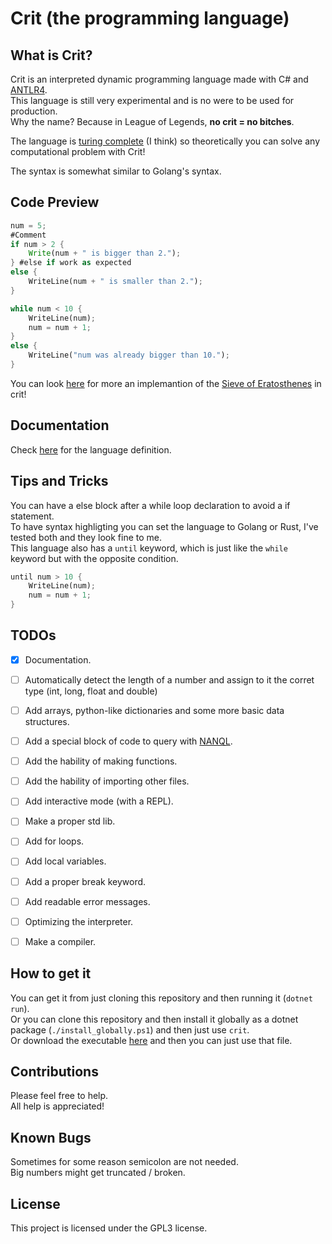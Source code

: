 # Crit (the programming language)

## What is Crit?
Crit is an interpreted dynamic programming language made with C# and [ANTLR4](https://www.antlr.org/).<br>
This language is still very experimental and is no were to be used for production.<br>
Why the name? Because in League of Legends, **no crit = no bitches**.<br>

The language is [turing complete](https://en.wikipedia.org/wiki/Turing_completeness) (I think) so theoretically you can solve any computational problem with Crit!<br>

The syntax is somewhat similar to Golang's syntax.


## Code Preview
```rust
num = 5;
#Comment
if num > 2 {
    Write(num + " is bigger than 2.");
} #else if work as expected
else {
    WriteLine(num + " is smaller than 2.");
}

while num < 10 { 
    WriteLine(num);
    num = num + 1;
}
else {
    WriteLine("num was already bigger than 10.");
}
```
You can look [here](CritLang/sieve.crit) for more an implemantion of the [Sieve of Eratosthenes](https://en.wikipedia.org/wiki/Sieve_of_Eratosthenes) in crit!

## Documentation
Check [here](https://github.com/lucascompython/CritLang/wiki/Language-Defenition) for the language definition.
## Tips and Tricks
You can have a else block after a while loop declaration to avoid a if statement.<br>
To have syntax highligting you can set the language to Golang or Rust, I've tested both and they look fine to me.<br>
This language also has a `until` keyword, which is just like the `while` keyword but with the opposite condition.
```rust
until num > 10 {
    WriteLine(num);
    num = num + 1;
}
```

## TODOs

- [X] Documentation.
- [ ] Automatically detect the length of a number and assign to it the corret type (int, long, float and double)
- [ ] Add arrays, python-like dictionaries and some more basic data structures.
- [ ] Add a special block of code to query with [NANQL](https://github.com/lucascompython/NANQL).
- [ ] Add the hability of making functions.
- [ ] Add the hability of importing other files.
- [ ] Add interactive mode (with a REPL).
- [ ] Make a proper std lib.
- [ ] Add for loops.
- [ ] Add local variables.
- [ ] Add a proper break keyword.
- [ ] Add readable error messages.
- [ ] Optimizing the interpreter.
- [ ] Make a compiler.


## How to get it

You can get it from just cloning this repository and then running it (`dotnet run`).<br />
Or you can clone this repository and then install it globally as a dotnet package (`./install_globally.ps1`) and then just use `crit`.<br />
Or download the executable [here](https://github.com/lucascompython/CritLang/releases) and then you can just use that file.




## Contributions 
Please feel free to help.<br>
All help is appreciated!


## Known Bugs
Sometimes for some reason semicolon are not needed.<br >
Big numbers might get truncated / broken.

## License
This project is licensed under the GPL3 license.
